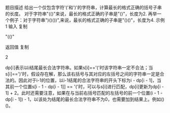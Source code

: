 题目描述
给出一个仅包含字符'('和')'的字符串，计算最长的格式正确的括号子串的长度。
对于字符串"(()"来说，最长的格式正确的子串是"()"，长度为2.
再举一个例子：对于字符串")()())",来说，最长的格式正确的子串是"()()"，长度为4.
示例1
输入
复制

"(()"

返回值
复制

2

dp[i]表示以i结尾最长合法字符串。如果s[i]=='('时该字符串一定不合法；当s[i]==')'时，假设存在解，那么该右括号与其对应的左括号之间的字符串一定是合法的。因此对于i-1的位置，以i-1结尾的合法字符串的开头下标为i - dp[i - 1]，当其前一个位置s[i - 1 - dp[i - 1]] == '('时，可以与s[i]进行匹配，dp[i]更新为dp[i - 1] + 2。此时还需要注意，如果在与当前右括号匹配的左括号的前一个位置(i - 1 - dp[i - 1]) - 1，以该处为结尾的最长合法字符串不为0，也需要加到结果上。例如()()。